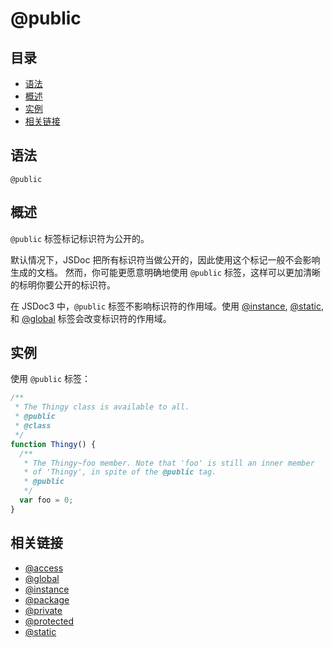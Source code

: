 # @public

## 目录

- [语法](#语法)
- [概述](#概述)
- [实例](#实例)
- [相关链接](#相关链接)

## 语法

```
@public
```

## 概述

`@public` 标签标记标识符为公开的。

默认情况下，JSDoc 把所有标识符当做公开的，因此使用这个标记一般不会影响生成的文档。 然而，你可能更愿意明确地使用 `@public` 标签，这样可以更加清晰的标明你要公开的标识符。

在 JSDoc3 中，`@public` 标签不影响标识符的作用域。使用 [@instance](./tags-instance.md), [@static](./tags-static.md), 和 [@global](./tags-global.md) 标签会改变标识符的作用域。

## 实例

使用 `@public` 标签：

```js
/**
 * The Thingy class is available to all.
 * @public
 * @class
 */
function Thingy() {
  /**
   * The Thingy~foo member. Note that 'foo' is still an inner member
   * of 'Thingy', in spite of the @public tag.
   * @public
   */
  var foo = 0;
}
```

## 相关链接

- [@access](./tags-access.md)
- [@global](./tags-global.md)
- [@instance](./tags-instance.md)
- [@package](./tags-package.md)
- [@private](./tags-private.md)
- [@protected](./tags-protected.md)
- [@static](./tags-static.md)